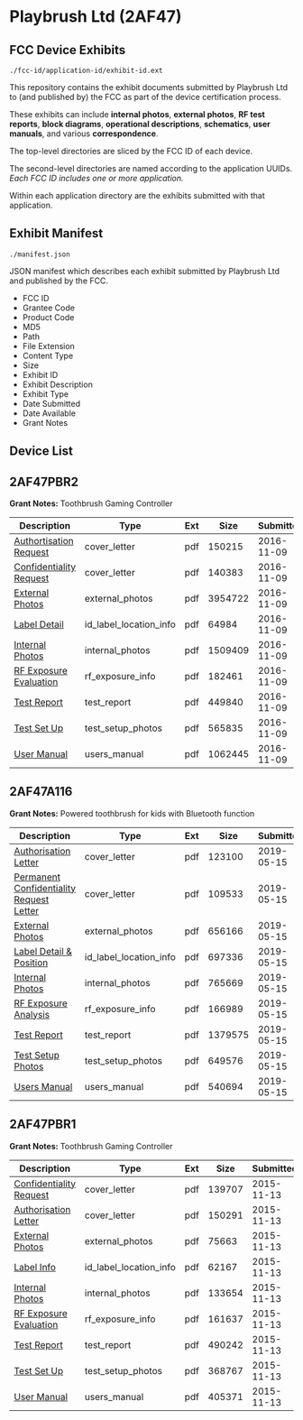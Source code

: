 # Playbrush Ltd (2AF47)
## FCC Device Exhibits

```
./fcc-id/application-id/exhibit-id.ext
```

This repository contains the exhibit documents submitted by Playbrush Ltd to (and published by) the FCC as part of the device certification process.

These exhibits can include **internal photos**, **external photos**, **RF test reports**, **block diagrams**, **operational descriptions**, **schematics**, **user manuals**, and various **correspondence**.

The top-level directories are sliced by the FCC ID of each device.

The second-level directories are named according to the application UUIDs. *Each FCC ID includes one or more application.*

Within each application directory are the exhibits submitted with that application. 

## Exhibit Manifest

```
./manifest.json
```

JSON manifest which describes each exhibit submitted by Playbrush Ltd and published by the FCC.

- FCC ID
- Grantee Code
- Product Code
- MD5
- Path
- File Extension
- Content Type
- Size
- Exhibit ID
- Exhibit Description
- Exhibit Type
- Date Submitted
- Date Available
- Grant Notes

## Device List
## 2AF47PBR2
**Grant Notes:** Toothbrush Gaming Controller

| Description | Type | Ext | Size | Submitted | Available |
| ----------- | ---- | --- | ---- | --------- | --------- |
| [Authortisation Request](2AF47PBR2/e87adab0c173268dd382d7bcbc793df0/3191174.pdf) | cover_letter | pdf | 150215 | 2016-11-09 | 2016-11-09 |
| [Confidentiality Request](2AF47PBR2/e87adab0c173268dd382d7bcbc793df0/3191175.pdf) | cover_letter | pdf | 140383 | 2016-11-09 | 2016-11-09 |
| [External Photos](2AF47PBR2/e87adab0c173268dd382d7bcbc793df0/3191177.pdf) | external_photos | pdf | 3954722 | 2016-11-09 | 2016-11-09 |
| [Label Detail](2AF47PBR2/e87adab0c173268dd382d7bcbc793df0/3191178.pdf) | id_label_location_info | pdf | 64984 | 2016-11-09 | 2016-11-09 |
| [Internal Photos](2AF47PBR2/e87adab0c173268dd382d7bcbc793df0/3191179.pdf) | internal_photos | pdf | 1509409 | 2016-11-09 | 2016-11-09 |
| [RF Exposure Evaluation](2AF47PBR2/e87adab0c173268dd382d7bcbc793df0/3191185.pdf) | rf_exposure_info | pdf | 182461 | 2016-11-09 | 2016-11-09 |
| [Test Report](2AF47PBR2/e87adab0c173268dd382d7bcbc793df0/3191182.pdf) | test_report | pdf | 449840 | 2016-11-09 | 2016-11-09 |
| [Test Set Up](2AF47PBR2/e87adab0c173268dd382d7bcbc793df0/3191183.pdf) | test_setup_photos | pdf | 565835 | 2016-11-09 | 2016-11-09 |
| [User Manual](2AF47PBR2/e87adab0c173268dd382d7bcbc793df0/3191184.pdf) | users_manual | pdf | 1062445 | 2016-11-09 | 2016-11-09 |
## 2AF47A116
**Grant Notes:** Powered toothbrush for kids with Bluetooth function

| Description | Type | Ext | Size | Submitted | Available |
| ----------- | ---- | --- | ---- | --------- | --------- |
| [Authorisation Letter](2AF47A116/760d0006a29508d3155bfe2b0c4394b5/4278025.pdf) | cover_letter | pdf | 123100 | 2019-05-15 | 2019-05-15 |
| [Permanent Confidentiality Request Letter](2AF47A116/760d0006a29508d3155bfe2b0c4394b5/4278026.pdf) | cover_letter | pdf | 109533 | 2019-05-15 | 2019-05-15 |
| [External Photos](2AF47A116/760d0006a29508d3155bfe2b0c4394b5/4278027.pdf) | external_photos | pdf | 656166 | 2019-05-15 | 2019-05-15 |
| [Label Detail & Position](2AF47A116/760d0006a29508d3155bfe2b0c4394b5/4278029.pdf) | id_label_location_info | pdf | 697336 | 2019-05-15 | 2019-05-15 |
| [Internal Photos](2AF47A116/760d0006a29508d3155bfe2b0c4394b5/4278028.pdf) | internal_photos | pdf | 765669 | 2019-05-15 | 2019-05-15 |
| [RF Exposure Analysis](2AF47A116/760d0006a29508d3155bfe2b0c4394b5/4278032.pdf) | rf_exposure_info | pdf | 166989 | 2019-05-15 | 2019-05-15 |
| [Test Report](2AF47A116/760d0006a29508d3155bfe2b0c4394b5/4278034.pdf) | test_report | pdf | 1379575 | 2019-05-15 | 2019-05-15 |
| [Test Setup Photos](2AF47A116/760d0006a29508d3155bfe2b0c4394b5/4278035.pdf) | test_setup_photos | pdf | 649576 | 2019-05-15 | 2019-05-15 |
| [Users Manual](2AF47A116/760d0006a29508d3155bfe2b0c4394b5/4278036.pdf) | users_manual | pdf | 540694 | 2019-05-15 | 2019-05-15 |
## 2AF47PBR1
**Grant Notes:** Toothbrush Gaming Controller

| Description | Type | Ext | Size | Submitted | Available |
| ----------- | ---- | --- | ---- | --------- | --------- |
| [Confidentiality Request](2AF47PBR1/2e0b1f3020cf8113a4ebebfaa8b19bf3/2811375.pdf) | cover_letter | pdf | 139707 | 2015-11-13 | 2015-11-13 |
| [Authorisation Letter](2AF47PBR1/2e0b1f3020cf8113a4ebebfaa8b19bf3/2811374.pdf) | cover_letter | pdf | 150291 | 2015-11-13 | 2015-11-13 |
| [External Photos](2AF47PBR1/2e0b1f3020cf8113a4ebebfaa8b19bf3/2811377.pdf) | external_photos | pdf | 75663 | 2015-11-13 | 2015-11-13 |
| [Label Info](2AF47PBR1/2e0b1f3020cf8113a4ebebfaa8b19bf3/2811378.pdf) | id_label_location_info | pdf | 62167 | 2015-11-13 | 2015-11-13 |
| [Internal Photos](2AF47PBR1/2e0b1f3020cf8113a4ebebfaa8b19bf3/2811379.pdf) | internal_photos | pdf | 133654 | 2015-11-13 | 2015-11-13 |
| [RF Exposure Evaluation](2AF47PBR1/2e0b1f3020cf8113a4ebebfaa8b19bf3/2811386.pdf) | rf_exposure_info | pdf | 161637 | 2015-11-13 | 2015-11-13 |
| [Test Report](2AF47PBR1/2e0b1f3020cf8113a4ebebfaa8b19bf3/2811383.pdf) | test_report | pdf | 490242 | 2015-11-13 | 2015-11-13 |
| [Test Set Up](2AF47PBR1/2e0b1f3020cf8113a4ebebfaa8b19bf3/2811384.pdf) | test_setup_photos | pdf | 368767 | 2015-11-13 | 2015-11-13 |
| [User Manual](2AF47PBR1/2e0b1f3020cf8113a4ebebfaa8b19bf3/2811388.pdf) | users_manual | pdf | 405371 | 2015-11-13 | 2015-11-13 |

